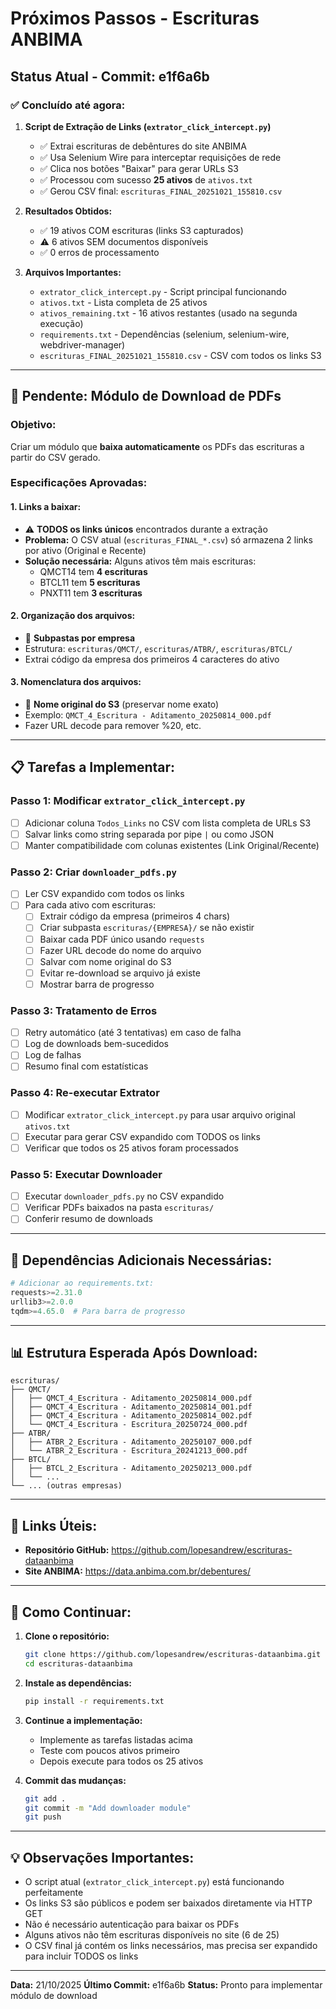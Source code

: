 # Próximos Passos - Escrituras ANBIMA

## Status Atual - Commit: e1f6a6b

### ✅ Concluído até agora:

1. **Script de Extração de Links (`extrator_click_intercept.py`)**
   - ✅ Extrai escrituras de debêntures do site ANBIMA
   - ✅ Usa Selenium Wire para interceptar requisições de rede
   - ✅ Clica nos botões "Baixar" para gerar URLs S3
   - ✅ Processou com sucesso **25 ativos** de `ativos.txt`
   - ✅ Gerou CSV final: `escrituras_FINAL_20251021_155810.csv`

2. **Resultados Obtidos:**
   - ✅ 19 ativos COM escrituras (links S3 capturados)
   - ⚠️ 6 ativos SEM documentos disponíveis
   - ✅ 0 erros de processamento

3. **Arquivos Importantes:**
   - `extrator_click_intercept.py` - Script principal funcionando
   - `ativos.txt` - Lista completa de 25 ativos
   - `ativos_remaining.txt` - 16 ativos restantes (usado na segunda execução)
   - `requirements.txt` - Dependências (selenium, selenium-wire, webdriver-manager)
   - `escrituras_FINAL_20251021_155810.csv` - CSV com todos os links S3

---

## 🚧 Pendente: Módulo de Download de PDFs

### Objetivo:
Criar um módulo que **baixa automaticamente** os PDFs das escrituras a partir do CSV gerado.

### Especificações Aprovadas:

#### 1. **Links a baixar:**
- ⚠️ **TODOS os links únicos** encontrados durante a extração
- **Problema:** O CSV atual (`escrituras_FINAL_*.csv`) só armazena 2 links por ativo (Original e Recente)
- **Solução necessária:** Alguns ativos têm mais escrituras:
  - QMCT14 tem **4 escrituras**
  - BTCL11 tem **5 escrituras**
  - PNXT11 tem **3 escrituras**

#### 2. **Organização dos arquivos:**
- 📁 **Subpastas por empresa**
- Estrutura: `escrituras/QMCT/`, `escrituras/ATBR/`, `escrituras/BTCL/`
- Extrai código da empresa dos primeiros 4 caracteres do ativo

#### 3. **Nomenclatura dos arquivos:**
- 📝 **Nome original do S3** (preservar nome exato)
- Exemplo: `QMCT_4_Escritura - Aditamento_20250814_000.pdf`
- Fazer URL decode para remover %20, etc.

---

## 📋 Tarefas a Implementar:

### Passo 1: Modificar `extrator_click_intercept.py`
- [ ] Adicionar coluna `Todos_Links` no CSV com lista completa de URLs S3
- [ ] Salvar links como string separada por pipe `|` ou como JSON
- [ ] Manter compatibilidade com colunas existentes (Link Original/Recente)

### Passo 2: Criar `downloader_pdfs.py`
- [ ] Ler CSV expandido com todos os links
- [ ] Para cada ativo com escrituras:
  - [ ] Extrair código da empresa (primeiros 4 chars)
  - [ ] Criar subpasta `escrituras/{EMPRESA}/` se não existir
  - [ ] Baixar cada PDF único usando `requests`
  - [ ] Fazer URL decode do nome do arquivo
  - [ ] Salvar com nome original do S3
  - [ ] Evitar re-download se arquivo já existe
  - [ ] Mostrar barra de progresso

### Passo 3: Tratamento de Erros
- [ ] Retry automático (até 3 tentativas) em caso de falha
- [ ] Log de downloads bem-sucedidos
- [ ] Log de falhas
- [ ] Resumo final com estatísticas

### Passo 4: Re-executar Extrator
- [ ] Modificar `extrator_click_intercept.py` para usar arquivo original `ativos.txt`
- [ ] Executar para gerar CSV expandido com TODOS os links
- [ ] Verificar que todos os 25 ativos foram processados

### Passo 5: Executar Downloader
- [ ] Executar `downloader_pdfs.py` no CSV expandido
- [ ] Verificar PDFs baixados na pasta `escrituras/`
- [ ] Conferir resumo de downloads

---

## 🔧 Dependências Adicionais Necessárias:

```python
# Adicionar ao requirements.txt:
requests>=2.31.0
urllib3>=2.0.0
tqdm>=4.65.0  # Para barra de progresso
```

---

## 📊 Estrutura Esperada Após Download:

```
escrituras/
├── QMCT/
│   ├── QMCT_4_Escritura - Aditamento_20250814_000.pdf
│   ├── QMCT_4_Escritura - Aditamento_20250814_001.pdf
│   ├── QMCT_4_Escritura - Aditamento_20250814_002.pdf
│   └── QMCT_4_Escritura - Escritura_20250724_000.pdf
├── ATBR/
│   ├── ATBR_2_Escritura - Aditamento_20250107_000.pdf
│   └── ATBR_2_Escritura - Escritura_20241213_000.pdf
├── BTCL/
│   ├── BTCL_2_Escritura - Aditamento_20250213_000.pdf
│   └── ...
└── ... (outras empresas)
```

---

## 🔗 Links Úteis:

- **Repositório GitHub:** https://github.com/lopesandrew/escrituras-dataanbima
- **Site ANBIMA:** https://data.anbima.com.br/debentures/

---

## 📝 Como Continuar:

1. **Clone o repositório:**
   ```bash
   git clone https://github.com/lopesandrew/escrituras-dataanbima.git
   cd escrituras-dataanbima
   ```

2. **Instale as dependências:**
   ```bash
   pip install -r requirements.txt
   ```

3. **Continue a implementação:**
   - Implemente as tarefas listadas acima
   - Teste com poucos ativos primeiro
   - Depois execute para todos os 25 ativos

4. **Commit das mudanças:**
   ```bash
   git add .
   git commit -m "Add downloader module"
   git push
   ```

---

## 💡 Observações Importantes:

- O script atual (`extrator_click_intercept.py`) está funcionando perfeitamente
- Os links S3 são públicos e podem ser baixados diretamente via HTTP GET
- Não é necessário autenticação para baixar os PDFs
- Alguns ativos não têm escrituras disponíveis no site (6 de 25)
- O CSV final já contém os links necessários, mas precisa ser expandido para incluir TODOS os links

---

**Data:** 21/10/2025
**Último Commit:** e1f6a6b
**Status:** Pronto para implementar módulo de download
